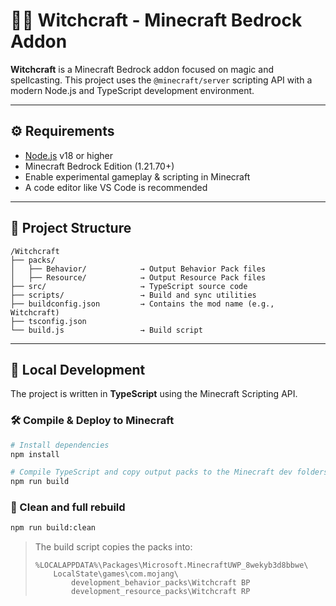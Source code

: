 # 🧙‍♂️ Witchcraft - Minecraft Bedrock Addon

**Witchcraft** is a Minecraft Bedrock addon focused on magic and spellcasting. This project uses the `@minecraft/server` scripting API with a modern Node.js and TypeScript development environment.

---

## ⚙️ Requirements

- [Node.js](https://nodejs.org/) v18 or higher
- Minecraft Bedrock Edition (1.21.70+)
- Enable experimental gameplay & scripting in Minecraft
- A code editor like VS Code is recommended

---

## 📁 Project Structure

```
/Witchcraft
├── packs/
│   ├── Behavior/            → Output Behavior Pack files
│   ├── Resource/            → Output Resource Pack files
├── src/                     → TypeScript source code
├── scripts/                 → Build and sync utilities
├── buildconfig.json         → Contains the mod name (e.g., Witchcraft)
├── tsconfig.json
└── build.js                 → Build script
```

---

## 🧪 Local Development

The project is written in **TypeScript** using the Minecraft Scripting API.

### 🛠 Compile & Deploy to Minecraft

```bash
# Install dependencies
npm install

# Compile TypeScript and copy output packs to the Minecraft dev folders
npm run build
```

### 🧹 Clean and full rebuild

```bash
npm run build:clean
```

> The build script copies the packs into:
>
> ```
> %LOCALAPPDATA%\Packages\Microsoft.MinecraftUWP_8wekyb3d8bbwe\
>     LocalState\games\com.mojang\
>         development_behavior_packs\Witchcraft BP
>         development_resource_packs\Witchcraft RP
> ```

